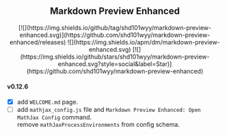 <center>
  <h2 style="border-bottom: none;"> Markdown Preview Enhanced </h2>
  [![](https://img.shields.io/github/tag/shd101wyy/markdown-preview-enhanced.svg)](https://github.com/shd101wyy/markdown-preview-enhanced/releases) ![](https://img.shields.io/apm/dm/markdown-preview-enhanced.svg)  [![](https://img.shields.io/github/stars/shd101wyy/markdown-preview-enhanced.svg?style=social&label=Star)](https://github.com/shd101wyy/markdown-preview-enhanced)  
</center>

#### v0.12.6  
* [x] add `WELCOME.md` page.  
* [ ] add `mathjax_config.js` file and `Markdown Preview Enhanced: Open MathJax Config` command.  
      remove `mathJaxProcessEnvironments` from config schema.
